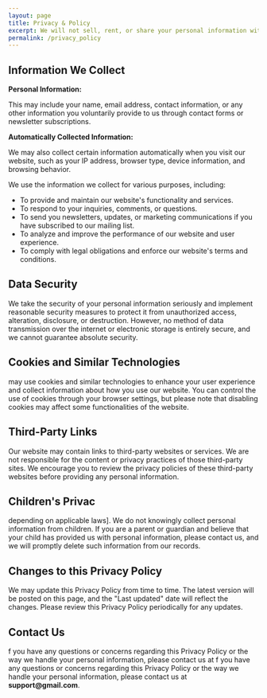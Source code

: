 ```yaml
---
layout: page
title: Privacy & Policy
excerpt: We will not sell, rent, or share your personal information with third parties for marketing purposes. However, we may share your information with trusted service providers who assist us in operating our website and providing services to you.
permalink: /privacy_policy
---
```

<!--  ====================== Terms Area Start =============================  -->
<section class="terms-area lg:py-32 py-20 ">
   <div class="container">
      <div class="entry-content gh-content ">
         <h2>Information We Collect</h2>
         <p><strong>Personal Information: </strong></p>
         <p>This may include your name, email address, contact information, or any other information you voluntarily provide to us through contact forms or newsletter subscriptions.</p>
         <p><strong>Automatically Collected Information: </strong></p>
         <p>We may also collect certain information automatically when you visit our website, such as your IP address, browser type, device information, and browsing behavior.</p>
         <p>We use the information we collect for various purposes, including:</p>
         <ul>
            <li>To provide and maintain our website's functionality and services.</li>
            <li>To respond to your inquiries, comments, or questions.</li>
            <li>To send you newsletters, updates, or marketing communications if you have subscribed to our mailing list.</li>
            <li>To analyze and improve the performance of our website and user experience.</li>
            <li>To comply with legal obligations and enforce our website's terms and conditions.</li>
         </ul>
         <h2>Data Security</h2>
         <p>We take the security of your personal information seriously and implement reasonable security measures to protect it from unauthorized access, alteration, disclosure, or destruction. However, no method of data transmission over the internet or electronic storage is entirely secure, and we cannot guarantee absolute security.</p>
         <h2>Cookies and Similar Technologies</h2>
         <p>may use cookies and similar technologies to enhance your user experience and collect information about how you use our website. You can control the use of cookies through your browser settings, but please note that disabling cookies may affect some functionalities of the website.</p>
         <h2>Third-Party Links</h2>
         <p>Our website may contain links to third-party websites or services. We are not responsible for the content or privacy practices of those third-party sites. We encourage you to review the privacy policies of these third-party websites before providing any personal information.</p>
         <h2>Children's Privac</h2>
         <p>depending on applicable laws]. We do not knowingly collect personal information from children. If you are a parent or guardian and believe that your child has provided us with personal information, please contact us, and we will promptly delete such information from our records.</p>
         <h2>Changes to this Privacy Policy</h2>
         <p>We may update this Privacy Policy from time to time. The latest version will be posted on this page, and the "Last updated" date will reflect the changes. Please review this Privacy Policy periodically for any updates.</p>
         <h2> Contact Us</h2>
         <p>f you have any questions or concerns regarding this Privacy Policy or the way we handle your personal information, please contact us at f you have any questions or concerns regarding this Privacy Policy or the way we handle your personal information, please contact us at <b>support@gmail.com</b>.</p>
      </div>
   </div>
</section>
<!--  ====================== Terms Area End =============================  -->